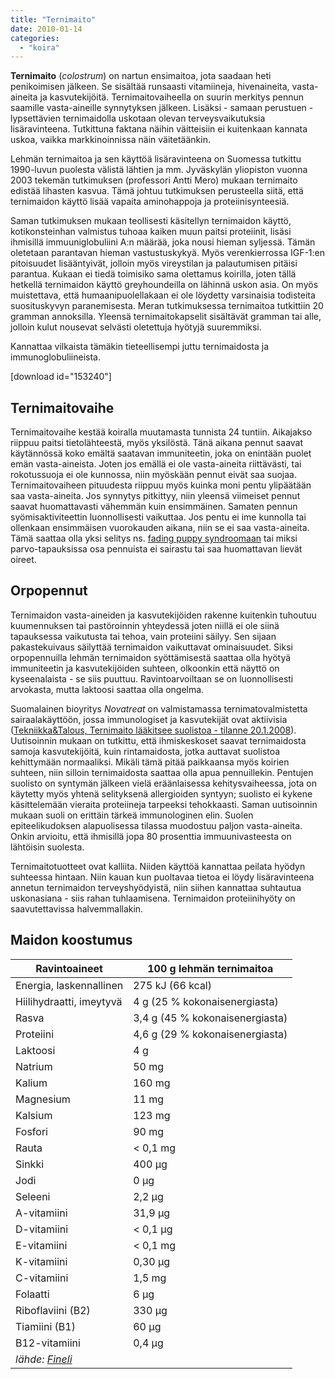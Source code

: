 ```yaml
---
title: "Ternimaito"
date: 2010-01-14
categories: 
  - "koira"
---
```


**Ternimaito** (_colostrum_) on nartun ensimaitoa, jota saadaan heti penikoimisen jälkeen. Se sisältää runsaasti vitamiineja, hivenaineita, vasta-aineita ja kasvutekijöitä. Ternimaitovaiheella on suurin merkitys pennun saamille vasta-aineille synnytyksen jälkeen. Lisäksi - samaan perustuen - lypsettävien ternimaidolla uskotaan olevan terveysvaikutuksia lisäravinteena. Tutkittuna faktana näihin väitteisiin ei kuitenkaan kannata uskoa, vaikka markkinoinnissa näin väitetäänkin.

<!--more-->

Lehmän ternimaitoa ja sen käyttöä lisäravinteena on Suomessa tutkittu 1990-luvun puolesta välistä lähtien ja mm. Jyväskylän yliopiston vuonna 2003 tekemän tutkimuksen (professori Antti Mero) mukaan ternimaito edistää lihasten kasvua. Tämä johtuu tutkimuksen perusteella siitä, että ternimaidon käyttö lisää vapaita aminohappoja ja proteiinisynteesiä.

Saman tutkimuksen mukaan teollisesti käsitellyn ternimaidon käyttö, kotikonsteinhan valmistus tuhoaa kaiken muun paitsi proteiinit, lisäsi ihmisillä immuuniglobuliini A:n määrää, joka nousi hieman syljessä. Tämän oletetaan parantavan hieman vastustuskykyä. Myös verenkierrossa IGF-1:en pitoisuudet lisääntyivät, jolloin myös vireystilan ja palautumisen pitäisi parantua. Kukaan ei tiedä toimisiko sama olettamus koirilla, joten tällä hetkellä ternimaidon käyttö greyhoundeilla on lähinnä uskon asia. On myös muistettava, että humaanipuolellakaan ei ole löydetty varsinaisia todisteita suosituskyvyn paranemisesta. Meran tutkimuksessa ternimaitoa tutkittiin 20 gramman annoksilla. Yleensä ternimaitokapselit sisältävät gramman tai alle, jolloin kulut nousevat selvästi oletettuja hyötyjä suuremmiksi.

Kannattaa vilkaista tämäkin tieteellisempi juttu ternimaidosta ja immunoglobuliineista.

\[download id="153240"\]

## Ternimaitovaihe

Ternimaitovaihe kestää koiralla muutamasta tunnista 24 tuntiin. Aikajakso riippuu paitsi tietolähteestä, myös yksilöstä. Tänä aikana pennut saavat käytännössä koko emältä saatavan immuniteetin, joka on enintään puolet emän vasta-aineista. Joten jos emällä ei ole vasta-aineita riittävästi, tai rokotussuoja ei ole kunnossa, niin myöskään pennut eivät saa suojaa. Ternimaitovaiheen pituudesta riippuu myös kuinka moni pentu ylipäätään saa vasta-aineita. Jos synnytys pitkittyy, niin yleensä viimeiset pennut saavat huomattavasti vähemmän kuin ensimmäinen. Samaten pennun syömisaktiviteettin luonnollisesti vaikuttaa. Jos pentu ei ime kunnolla tai ollenkaan ensimmäisen vuorokauden aikana, niin se ei saa vasta-aineita. Tämä saattaa olla yksi selitys ns. [fading puppy syndroomaan](https://www.katiska.eu/terveys/terveys-yleinen/fading-puppy-syndrome/) tai miksi parvo-tapauksissa osa pennuista ei sairastu tai saa huomattavan lievät oireet.

## Orpopennut

Ternimaidon vasta-aineiden ja kasvutekijöiden rakenne kuitenkin tuhoutuu kuumennuksen tai pastöroinnin yhteydessä joten niillä ei ole siinä tapauksessa vaikutusta tai tehoa, vain proteiini säilyy. Sen sijaan pakastekuivaus säilyttää ternimaidon vaikuttavat ominaisuudet. Siksi orpopennuilla lehmän ternimaidon syöttämisestä saattaa olla hyötyä immuniteetin ja kasvutekijöiden suhteen, olkoonkin että näyttö on kyseenalaista - se siis puuttuu. Ravintoarvoiltaan se on luonnollisesti arvokasta, mutta laktoosi saattaa olla ongelma.

Suomalainen bioyritys _Novatreat_ on valmistamassa ternimatovalmistetta sairaalakäyttöön, jossa immunologiset ja kasvutekijät ovat aktiivisia ([Tekniikka&Talous, Ternimaito lääkitsee suolistoa - tilanne 20.1.2008](http://www.tekniikkatalous.fi/kemia/article30150.ece "http://www.tekniikkatalous.fi/kemia/article30150.ece")). Uutisoinnin mukaan on tutkittu, että ihmiskeskoset saavat ternimaidosta samoja kasvutekijöitä, kuin rintamaidosta, jotka auttavat suolistoa kehittymään normaaliksi. Mikäli tämä pitää paikkaansa myös koirien suhteen, niin silloin ternimaidosta saattaa olla apua pennuillekin. Pentujen suolisto on syntymän jälkeen vielä eräänlaisessa kehitysvaiheessa, jota on käytetty myös yhtenä selityksenä allergioiden syntyyn; suolisto ei kykene käsittelemään vieraita proteiineja tarpeeksi tehokkaasti. Saman uutisoinnin mukaan suoli on erittäin tärkeä immunologinen elin. Suolen epiteelikudoksen alapuolisessa tilassa muodostuu paljon vasta-aineita. Onkin arvioitu, että ihmisillä jopa 80 prosenttia immuunivasteesta on lähtöisin suolesta.

Ternimaitotuotteet ovat kalliita. Niiden käyttöä kannattaa peilata hyödyn suhteessa hintaan. Niin kauan kun puoltavaa tietoa ei löydy lisäravinteena annetun ternimaidon terveyshyödyistä, niin siihen kannattaa suhtautua uskonasiana - siis rahan tuhlaamisena. Ternimaidon proteiinihyöty on saavutettavissa halvemmallakin.

## Maidon koostumus

| Ravintoaineet | 100 g lehmän ternimaitoa |
| --- | --- |
| Energia, laskennallinen | 275 kJ (66 kcal) |
| Hiilihydraatti, imeytyvä | 4 g (25 % kokonaisenergiasta) |
| Rasva | 3,4 g (45 % kokonaisenergiasta) |
| Proteiini | 4,6 g (29 % kokonaisenergiasta) |
| Laktoosi | 4 g |
| Natrium | 50 mg |
| Kalium | 160 mg |
| Magnesium | 11 mg |
| Kalsium | 123 mg |
| Fosfori | 90 mg |
| Rauta | < 0,1 mg |
| Sinkki | 400 μg |
| Jodi | 0 μg |
| Seleeni | 2,2 μg |
| A-vitamiini | 31,9 μg |
| D-vitamiini | < 0,1 μg |
| E-vitamiini | < 0,1 mg |
| K-vitamiini | 0,30 μg |
| C-vitamiini | 1,5 mg |
| Folaatti | 6 μg |
| Riboflaviini (B2) | 330 μg |
| Tiamiini (B1) | 60 μg |
| B12\-vitamiini | 0,4 μg |
| _lähde: [Fineli](http://www.fineli.fi/food.php?foodid=602&lang=fi)_ |
